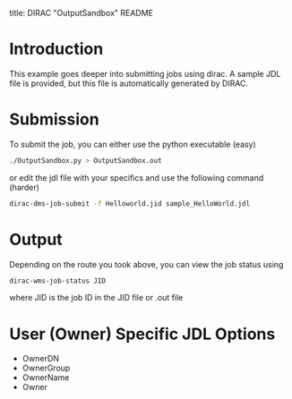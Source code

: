title: DIRAC "OutputSandbox" README

Introduction
============

This example goes deeper into submitting jobs using dirac. A sample JDL file is provided, but this file is automatically generated by DIRAC.

Submission
==========

To submit the job, you can either use the python executable (easy)

```bash
./OutputSandbox.py > OutputSandbox.out
```
or edit the jdl file with your specifics and use the following command (harder)

```bash
dirac-dms-job-submit -f Helloworld.jid sample_HelloWorld.jdl
```

Output
======

Depending on the route you took above, you can view the job status using

```bash
dirac-wms-job-status JID
````

where JID is the job ID in the JID file or .out file

User (Owner) Specific JDL Options
=================================

 * OwnerDN
 * OwnerGroup
 * OwnerName
 * Owner
